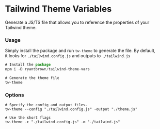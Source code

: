 # Tailwind Theme Variables

Generate a JS/TS file that allows you to reference the properties of your Tailwind theme.


### Usage
Simply install the package and run `tw-theme` to generate the file. By default, it looks for `./tailwind.config.js` and outputs to `./tailwind.js`

```js
# Install the package
npm i -D ryantbrown/tailwind-theme-vars

# Generate the theme file
tw-theme
```

### Options

```
# Specify the config and output files.
tw-theme --config "./tailwind.config.js" -output "./theme.js"

# Use the short flags
tw-theme -c "./tailwind.config.js" -o "./tailwind.js"
```

